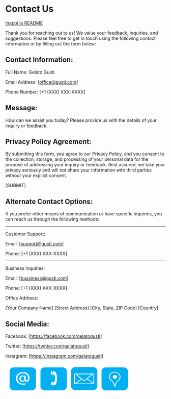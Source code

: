 # Contact Us

[Inapoi la README](./README.md)

Thank you for reaching out to us! We value your feedback, inquiries, and suggestions. Please feel free to get in touch using the following contact information or by filling out the form below:

## Contact Information:

Full Name: Gelato Gusti

Email Address: [office@gusti.com]

Phone Number: [+1 (XXX) XXX-XXXX]

## Message:

How can we assist you today? Please provide us with the details of your inquiry or feedback.

## Privacy Policy Agreement:

By submitting this form, you agree to our Privacy Policy, and you consent to the collection, storage, and processing of your personal data for the purpose of addressing your inquiry or feedback. Rest assured, we take your privacy seriously and will not share your information with third parties without your explicit consent.


[SUBMIT]

## Alternate Contact Options:

If you prefer other means of communication or have specific inquiries, you can reach us through the following methods:

-----------

Customer Support:

Email: [support@gusti.com]

Phone: [+1 (XXX) XXX-XXXX]

---------
Business Inquiries:

Email: [bussiness@gusti.com]

Phone: [+1 (XXX) XXX-XXXX]

Office Address:

[Your Company Name]
[Street Address]
[City, State, ZIP Code]
[Country]

## Social Media:

Facebook: [https://facebook.com/gelatogusti]

Twitter: [https://twitter.com/gelatogusti]

Instagram: [https://instagram.com/gelatogusti]

<img src="./Photos/contact.png" width="400" height="100">